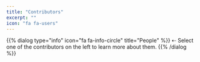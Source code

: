 ```yaml
---
title: "Contributors"
excerpt: ""
icon: "fa fa-users"
---
```

{{% dialog type="info" icon="fa fa-info-circle" title="People" %}}
⇠ Select one of the contributors on the left to learn more about them.
{{% /dialog %}}
